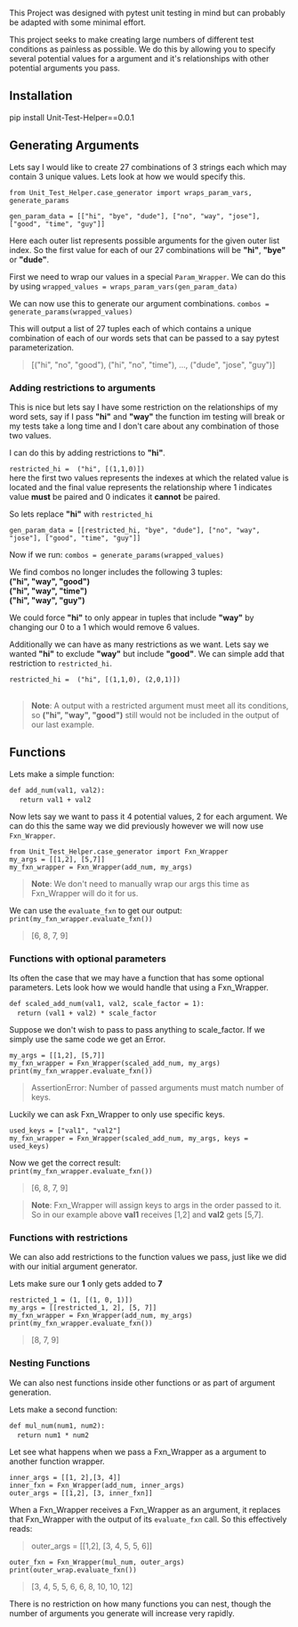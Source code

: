 This Project was designed with pytest unit testing in mind but can probably be adapted with some minimal effort.

This project seeks to make creating large numbers of different test conditions as painless as possible. We do this by allowing you
to specify several potential values for a argument and it's relationships with other potential arguments you pass.

## Installation
pip install Unit-Test-Helper==0.0.1

## Generating Arguments  
Lets say I would like to create 27 combinations of 3 strings each which may contain 3 unique values. Lets look at how we would specify this.

`from Unit_Test_Helper.case_generator import wraps_param_vars, generate_params`

`gen_param_data = [["hi", "bye", "dude"],
["no", "way", "jose"],
["good", "time", "guy"]]`

Here each outer list represents possible arguments for the given outer list index. So the first value for each of our 27 combinations will be **"hi"**, **"bye"** or **"dude"**.

First we need to wrap our values in a special `Param_Wrapper`. We can do this by using `wrapped_values = wraps_param_vars(gen_param_data)`

We can now use this to generate our argument combinations.
`combos = generate_params(wrapped_values)`

This will output a list of 27 tuples each of which contains a unique combination of each of our words sets that can be passed to a say pytest parameterization.
>[("hi", "no", "good"), ("hi", "no", "time"), ..., ("dude", "jose", "guy")] 

### **Adding restrictions to arguments**
This is nice but lets say I have some restriction on the relationships of my word sets, say if I pass **"hi"** and **"way"** the function im testing will break or my tests take a long time and I don't care about any combination of those two values.

I can do this by adding restrictions to **"hi"**. 

`restricted_hi =  ("hi", [(1,1,0)])`<br />
here the first two values represents the indexes at which the related value is located and the final value represents the relationship where 1 indicates value **must** be paired and 0 indicates it **cannot** be paired.

So lets replace **"hi"** with `restricted_hi`

`gen_param_data = [[restricted_hi, "bye", "dude"],
["no", "way", "jose"],
["good", "time", "guy"]]`

Now if we run: `combos = generate_params(wrapped_values)`

We find combos no longer includes the following 3 tuples: <br />
**("hi", "way", "good")** <br />
**("hi", "way", "time")** <br />
**("hi", "way", "guy")**

We could force **"hi"** to only appear in tuples that include **"way"** by changing our 0 to a 1 which would remove 6 values. 

Additionally we can have as many restrictions as we want. Lets say we wanted **"hi"** to exclude **"way"** but include **"good"**. We can simple add that restriction to `restricted_hi`.

`restricted_hi =  ("hi", [(1,1,0), (2,0,1)])`<br/><br/>

>**Note**: A output with a restricted argument must meet all its conditions, so **("hi", "way", "good")** still would not be included in the output of our last example. 

## Functions
Lets make a simple function:

`def add_num(val1, val2):`<br/>
&emsp; `return val1 + val2`<br/>

Now lets say we want to pass it 4 potential values, 2 for each argument. We can do this the same way we did previously however we will now use `Fxn_Wrapper`.

`from Unit_Test_Helper.case_generator import Fxn_Wrapper`<br/>
`my_args = [[1,2], [5,7]]` <br/>
`my_fxn_wrapper = Fxn_Wrapper(add_num, my_args)`

>**Note**: We don't need to manually wrap our args this time as Fxn_Wrapper will do it for us. 

We can use the `evaluate_fxn` to get our output:<br/>
`print(my_fxn_wrapper.evaluate_fxn())`
>[6, 8, 7, 9]

### **Functions with optional parameters**
Its often the case that we may have a function that has some optional parameters. Lets look how we would handle that using a Fxn_Wrapper. 

`def scaled_add_num(val1, val2, scale_factor = 1):`<br/>
&emsp;`return (val1 + val2) * scale_factor` 

Suppose we don't wish to pass to pass anything to scale_factor. If we simply use the same code we get an Error.

`my_args = [[1,2], [5,7]]` <br/>
`my_fxn_wrapper = Fxn_Wrapper(scaled_add_num, my_args)`<br/>
`print(my_fxn_wrapper.evaluate_fxn())`
>AssertionError: Number of passed arguments must match number of keys.

Luckily we can ask Fxn_Wrapper to only use specific keys. <br/>

`used_keys = ["val1", "val2"]`<br/>
`my_fxn_wrapper = Fxn_Wrapper(scaled_add_num, my_args, keys = used_keys)`

Now we get the correct result:<br/>
`print(my_fxn_wrapper.evaluate_fxn())`
>[6, 8, 7, 9]

>**Note**: Fxn_Wrapper will assign keys to args in the order passed to it. So in our example above **val1** receives [1,2] and **val2** gets [5,7].

### **Functions with restrictions** 

We can also add restrictions to the function values we pass, just like we did with our initial argument generator. 

Lets make sure our **1** only gets added to **7** <br/>

`restricted_1 = (1, [(1, 0, 1)])`<br/>
`my_args = [[restricted_1, 2], [5, 7]]` <br/>
`my_fxn_wrapper = Fxn_Wrapper(add_num, my_args)`<br/>
`print(my_fxn_wrapper.evaluate_fxn())`
>[8, 7, 9]

### **Nesting Functions**

We can also nest functions inside other functions or as part of argument generation. 

Lets make a second function:

`def mul_num(num1, num2):`<br/>
&emsp;`return num1 * num2`

Let see what happens when we pass a Fxn_Wrapper as a argument to another function wrapper. 

`inner_args = [[1, 2],[3, 4]]`<br/>
`inner_fxn = Fxn_Wrapper(add_num, inner_args)`<br/>
`outer_args = [[1,2], [3, inner_fxn]]`<br/>

When a Fxn_Wrapper receives a Fxn_Wrapper as an argument, it replaces that Fxn_Wrapper with the output of its `evaluate_fxn` call. So this effectively reads:

>outer_args = [[1,2], [3, 4, 5, 5, 6]]

`outer_fxn = Fxn_Wrapper(mul_num, outer_args)`<br/>
`print(outer_wrap.evaluate_fxn())`
>[3, 4, 5, 5, 6, 6, 8, 10, 10, 12]

There is no restriction on how many functions you can nest, though the number of arguments you generate will increase very rapidly.